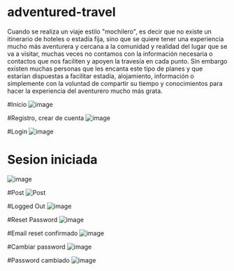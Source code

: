 # adventured-travel
Cuando se realiza un viaje estilo "mochilero", es decir que no existe un itinerario de hoteles o estadía fija, sino que se quiere tener una experiencia mucho más aventurera y cercana a la comunidad y realidad del lugar que se va a visitar, muchas veces no contamos con la información necesaria o contactos que nos faciliten y apoyen la travesía en cada punto. Sin embargo existen muchas personas que les encanta este tipo de planes y que estarían dispuestas a facilitar estadía, alojamiento, información o simplemente con la voluntad de compartir su tiempo y conocimientos para hacer la experiencia del aventurero mucho más grata.

#Inicio
![image](https://user-images.githubusercontent.com/96089651/193485293-8c218f12-c573-49ff-b652-6b0a0a7cc893.png)

#Registro, crear de cuenta
![image](https://user-images.githubusercontent.com/96089651/193485353-d4ac2c5a-5aea-40af-b34a-e2a0d84e569c.png)

#Login
![image](https://user-images.githubusercontent.com/96089651/193485387-219a6ef0-dae1-4b7b-8702-50867780b277.png)

# Sesion iniciada
![image](https://user-images.githubusercontent.com/96089651/193485446-89f0d226-18a5-4beb-848c-639253bbdaa2.png)

#Post
![Post](https://user-images.githubusercontent.com/96089651/193485590-246cd3c6-4931-4a9a-b015-6b7f21a79057.png)

#Logged Out
![image](https://user-images.githubusercontent.com/96089651/193485638-a1f894e7-4da3-4c98-b1d3-4025028d6a25.png)

#Reset Password
![image](https://user-images.githubusercontent.com/96089651/193485699-5f22ee88-b22c-4856-b764-f00d813a1f53.png)

#Email reset confirmado
![image](https://user-images.githubusercontent.com/96089651/193485790-34ddc064-1656-434e-9196-88fae1b111dc.png)

#Cambiar password
![image](https://user-images.githubusercontent.com/96089651/193485903-ca81d41f-8754-462e-8c57-35b6112ede3b.png)

#Password cambiado
![image](https://user-images.githubusercontent.com/96089651/193485980-8711f569-d5a5-4d41-ac03-8fd045d6f241.png)
